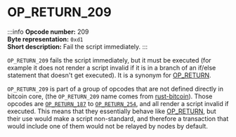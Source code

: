 # OP_RETURN_209
:::info
**Opcode number:** 209  
**Byte representation:**  `0xd1`  
**Short description:** Fail the script immediately.
:::

`OP_RETURN_209` fails the script immediately, but it must be executed (for example it does not render a script invalid if it is in a branch of an if/else statement that doesn't get executed). It is a synonym for [OP_RETURN](./OP_RETURN.md).

`OP_RETURN_209` is part of a group of opcodes that are not defined directly in bitcoin core, (the `OP_RETURN_209` name comes from [rust-bitcoin](https://docs.rs/bitcoin/latest/src/bitcoin/blockdata/opcodes.rs.html)). Those opcodes are [`OP_RETURN_187`](./OP_RETURN_187.md) to [`OP_RETURN_254`](./OP_RETURN_254.md), and all render a script invalid if executed. This means that they essentially behave like [OP_RETURN](./OP_RETURN.md), but their use would make a script non-standard, and therefore a transaction that would include one of them would not be relayed by nodes by default.
